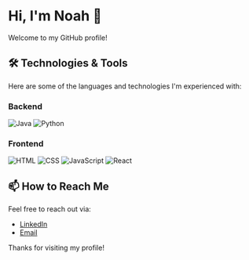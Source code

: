 # Hi, I'm Noah 👋

Welcome to my GitHub profile!

## 🛠️ Technologies & Tools

Here are some of the languages and technologies I'm experienced with:

### Backend
![Java](https://img.shields.io/badge/-Java-007396?style=flat&logo=java&logoColor=white) 
![Python](https://img.shields.io/badge/-Python-3776AB?style=flat&logo=python&logoColor=white) 

### Frontend
![HTML](https://img.shields.io/badge/-HTML5-E34F26?style=flat&logo=html5&logoColor=white) 
![CSS](https://img.shields.io/badge/-CSS3-1572B6?style=flat&logo=css3&logoColor=white) 
![JavaScript](https://img.shields.io/badge/-JavaScript-F7DF1E?style=flat&logo=javascript&logoColor=black) 
![React](https://img.shields.io/badge/-React-61DAFB?style=flat&logo=react&logoColor=black) 

## 📫 How to Reach Me
Feel free to reach out via:
- [LinkedIn](https://www.linkedin.com/in/noahguerin/)
- [Email](mailto:noahguerin3@outlook.com)

Thanks for visiting my profile!
